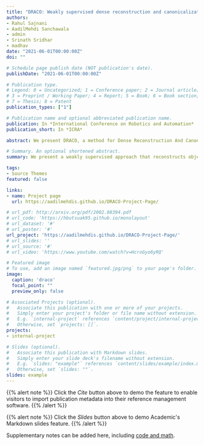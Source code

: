 ```yaml
---
title: "DRACO: Weakly supervised dense reconstruction and canonicalization of objects"
authors:
- Rahul Sajnani
- AadilMehdi Sanchawala
- admin
- Srinath Sridhar
- madhav
date: "2021-06-01T00:00:00Z"
doi: ""

# Schedule page publish date (NOT publication's date).
publishDate: "2021-06-01T00:00:00Z"

# Publication type.
# Legend: 0 = Uncategorized; 1 = Conference paper; 2 = Journal article;
# 3 = Preprint / Working Paper; 4 = Report; 5 = Book; 6 = Book section;
# 7 = Thesis; 8 = Patent
publication_types: ["1"]

# Publication name and optional abbreviated publication name.
publication: In *International Conference on Robotics and Automation*
publication_short: In *ICRA*

abstract: We present DRACO, a method for Dense Reconstruction And Canonicalization of Object shape from one or more RGB images. Canonical shape reconstruction; estimating 3D object shape in a coordinate space canonicalized for scale, rotation, and translation parameters—is an emerging paradigm that holds promise for a multitude of robotic applications. Prior approaches either rely on painstakingly gathered dense 3D supervision, or produce only sparse canonical representations, limiting real-world applicability. DRACO performs dense canonicalization using only weak supervision in the form of camera poses and semantic keypoints at train time. During inference, DRACO predicts dense object-centric depth maps in a canonical coordinate-space, solely using one or more RGB images of an object. Extensive experiments on canonical shape reconstruction and pose estimation show that DRACO is competitive or superior to fully-supervised methods.

# Summary. An optional shortened abstract.
summary: We present a weakly supervised approach that reconstructs objects in a canonical coordinate space.

tags:
- Source Themes
featured: false

links:
- name: Project page
  url: https://aadilmehdis.github.io/DRACO-Project-Page/

# url_pdf: http://arxiv.org/pdf/2002.08394.pdf
# url_code: 'https://hbutsuak95.github.io/monolayout'
# url_dataset: '#'
# url_poster: '#'
url_project: 'https://aadilmehdis.github.io/DRACO-Project-Page/'
# url_slides: ''
# url_source: '#'
# url_video: 'https://www.youtube.com/watch?v=HcroGyo6yRQ'

# Featured image
# To use, add an image named `featured.jpg/png` to your page's folder. 
image:
  caption: 'draco'
  focal_point: ""
  preview_only: false

# Associated Projects (optional).
#   Associate this publication with one or more of your projects.
#   Simply enter your project's folder or file name without extension.
#   E.g. `internal-project` references `content/project/internal-project/index.md`.
#   Otherwise, set `projects: []`.
projects:
- internal-project

# Slides (optional).
#   Associate this publication with Markdown slides.
#   Simply enter your slide deck's filename without extension.
#   E.g. `slides: "example"` references `content/slides/example/index.md`.
#   Otherwise, set `slides: ""`.
slides: example
---
```


{{% alert note %}}
Click the *Cite* button above to demo the feature to enable visitors to import publication metadata into their reference management software.
{{% /alert %}}

{{% alert note %}}
Click the *Slides* button above to demo Academic's Markdown slides feature.
{{% /alert %}}

Supplementary notes can be added here, including [code and math](https://sourcethemes.com/academic/docs/writing-markdown-latex/).
